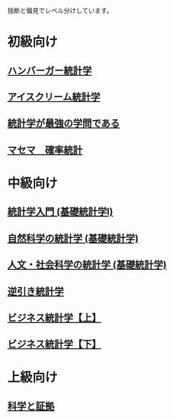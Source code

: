 独断と偏見でレベル分けしています。

# 初級向け
## [ハンバーガー統計学](https://www.amazon.co.jp/%E7%B5%B1%E8%A8%88%E5%AD%A6%E3%81%8C%E3%82%8F%E3%81%8B%E3%82%8B-%E3%83%95%E3%82%A1%E3%83%BC%E3%82%B9%E3%83%88%E3%83%96%E3%83%83%E3%82%AF-%E5%90%91%E5%BE%8C-%E5%8D%83%E6%98%A5/dp/4774131903/ref=pd_sbs_14_1?_encoding=UTF8&pd_rd_i=4774131903&pd_rd_r=0eb6480b-e0cb-11e8-96cf-3535d755ff0e&pd_rd_w=SJ41v&pd_rd_wg=st4F5&pf_rd_i=desktop-dp-sims&pf_rd_m=AN1VRQENFRJN5&pf_rd_p=cda7018a-662b-401f-9c16-bd4ec317039e&pf_rd_r=AYE1ZR708WMD77SP8PKK&pf_rd_s=desktop-dp-sims&pf_rd_t=40701&psc=1&refRID=AYE1ZR708WMD77SP8PKK)

## [アイスクリーム統計学](https://www.amazon.co.jp/%E7%B5%B1%E8%A8%88%E5%AD%A6%E3%81%8C%E3%82%8F%E3%81%8B%E3%82%8B-%E3%80%90%E5%9B%9E%E5%B8%B0%E5%88%86%E6%9E%90%E3%83%BB%E5%9B%A0%E5%AD%90%E5%88%86%E6%9E%90%E7%B7%A8%E3%80%91-%E3%83%95%E3%82%A1%E3%83%BC%E3%82%B9%E3%83%88%E3%83%96%E3%83%83%E3%82%AF-%E5%90%91%E5%BE%8C-%E5%8D%83%E6%98%A5/dp/4774137073/ref=pd_bxgy_14_img_2?_encoding=UTF8&pd_rd_i=4774137073&pd_rd_r=2d62ea39-e0cb-11e8-815e-47d3513803cd&pd_rd_w=ZEw7m&pd_rd_wg=7fwww&pf_rd_i=desktop-dp-sims&pf_rd_m=AN1VRQENFRJN5&pf_rd_p=a4de75e6-d8f7-4a34-bd69-503ea4866e6c&pf_rd_r=BN2ZGHW793FDVNWEK31M&pf_rd_s=desktop-dp-sims&pf_rd_t=40701&psc=1&refRID=BN2ZGHW793FDVNWEK31M)

## [統計学が最強の学問である](https://www.amazon.co.jp/%E7%B5%B1%E8%A8%88%E5%AD%A6%E3%81%8C%E6%9C%80%E5%BC%B7%E3%81%AE%E5%AD%A6%E5%95%8F%E3%81%A7%E3%81%82%E3%82%8B-%E8%A5%BF%E5%86%85-%E5%95%93/dp/4478022216/ref=sr_1_1?s=books&ie=UTF8&qid=1541402440&sr=1-1&keywords=%E7%B5%B1%E8%A8%88%E5%AD%A6%E3%81%8C%E6%9C%80%E5%BC%B7%E3%81%AE%E5%AD%A6%E5%95%8F%E3%81%A7%E3%81%82%E3%82%8B)

## [マセマ　確率統計](https://www.amazon.co.jp/%E3%82%B9%E3%83%90%E3%83%A9%E3%82%B7%E3%82%AF%E5%AE%9F%E5%8A%9B%E3%81%8C%E3%81%A4%E3%81%8F%E3%81%A8%E8%A9%95%E5%88%A4%E3%81%AE%E7%A2%BA%E7%8E%87%E7%B5%B1%E8%A8%88%E3%82%AD%E3%83%A3%E3%83%B3%E3%83%91%E3%82%B9%E3%83%BB%E3%82%BC%E3%83%9F-%E5%A4%A7%E5%AD%A6%E6%95%B0%E5%AD%A6%E3%80%8C%E3%82%AD%E3%83%A3%E3%83%B3%E3%83%91%E3%82%B9%E3%83%BB%E3%82%BC%E3%83%9F%E3%80%8D%E3%82%B7%E3%83%AA%E3%83%BC%E3%82%BA-%E9%A6%AC%E5%A0%B4-%E6%95%AC%E4%B9%8B/dp/4944178212/ref=sr_1_59?s=books&ie=UTF8&qid=1541402841&sr=1-59&keywords=%E7%B5%B1%E8%A8%88%E5%AD%A6%E3%80%80%E7%A2%BA%E7%8E%87)

# 中級向け
## [統計学入門 (基礎統計学Ⅰ)](https://www.amazon.co.jp/%E7%B5%B1%E8%A8%88%E5%AD%A6%E5%85%A5%E9%96%80-%E5%9F%BA%E7%A4%8E%E7%B5%B1%E8%A8%88%E5%AD%A6%E2%85%A0-%E6%9D%B1%E4%BA%AC%E5%A4%A7%E5%AD%A6%E6%95%99%E9%A4%8A%E5%AD%A6%E9%83%A8%E7%B5%B1%E8%A8%88%E5%AD%A6%E6%95%99%E5%AE%A4/dp/4130420658)

## [自然科学の統計学 (基礎統計学)](https://www.amazon.co.jp/dp/4130420674/ref=sxbs_sxwds-stvp_3?pf_rd_m=AN1VRQENFRJN5&pf_rd_p=14895845-6b63-47e2-b967-96bf0ca66fcb&pd_rd_wg=NIReA&pf_rd_r=EH0B7P96JW3SVS259NGA&pf_rd_s=desktop-sx-bottom-slot&pf_rd_t=301&pd_rd_i=4130420674&pd_rd_w=oUjji&pf_rd_i=%E7%B5%B1%E8%A8%88%E5%AD%A6%E5%85%A5%E9%96%80&pd_rd_r=cf4d8e17-385b-4736-aea3-4bb7236d2758&ie=UTF8&qid=1541402169&sr=3)

## [人文・社会科学の統計学 (基礎統計学)](https://www.amazon.co.jp/%E4%BA%BA%E6%96%87%E3%83%BB%E7%A4%BE%E4%BC%9A%E7%A7%91%E5%AD%A6%E3%81%AE%E7%B5%B1%E8%A8%88%E5%AD%A6-%E5%9F%BA%E7%A4%8E%E7%B5%B1%E8%A8%88%E5%AD%A6-%E6%9D%B1%E4%BA%AC%E5%A4%A7%E5%AD%A6%E6%95%99%E9%A4%8A%E5%AD%A6%E9%83%A8%E7%B5%B1%E8%A8%88%E5%AD%A6%E6%95%99%E5%AE%A4/dp/4130420666/ref=pd_sbs_14_6?_encoding=UTF8&pd_rd_i=4130420666&pd_rd_r=c4cfac77-e0ca-11e8-96cf-3535d755ff0e&pd_rd_w=Ckr99&pd_rd_wg=IoxrU&pf_rd_i=desktop-dp-sims&pf_rd_m=AN1VRQENFRJN5&pf_rd_p=cda7018a-662b-401f-9c16-bd4ec317039e&pf_rd_r=FAXE527NVAETQ6SE7NGP&pf_rd_s=desktop-dp-sims&pf_rd_t=40701&psc=1&refRID=FAXE527NVAETQ6SE7NGP)

## [逆引き統計学](https://www.amazon.co.jp/%E3%80%8C%E9%80%86%E3%80%8D%E5%BC%95%E3%81%8D-%E7%B5%B1%E8%A8%88%E5%AD%A6-%E5%AE%9F%E8%B7%B5%E7%B5%B1%E8%A8%88%E3%83%86%E3%82%B9%E3%83%88-100-%E3%82%B4%E3%83%83%E3%83%91%E3%83%AB%E3%83%BB%E3%82%B1%E3%83%BC%E3%83%BB%E3%82%AB%E3%83%B3%E3%82%B8/dp/4062154773/ref=sr_1_1?s=books&ie=UTF8&qid=1541402474&sr=1-1&keywords=%E9%80%86%E5%BC%95%E3%81%8D%E7%B5%B1%E8%A8%88%E5%AD%A6)

## [ビジネス統計学【上】](https://www.amazon.co.jp/%E3%83%93%E3%82%B8%E3%83%8D%E3%82%B9%E7%B5%B1%E8%A8%88%E5%AD%A6%E3%80%90%E4%B8%8A%E3%80%91-%E3%82%A2%E3%83%9F%E3%83%BC%E3%83%AB%E3%83%BB%E3%82%A2%E3%82%AF%E3%82%BC%E3%83%AB/dp/4478470928/ref=sr_1_1?s=books&ie=UTF8&qid=1541402560&sr=1-1&keywords=%E7%B5%B1%E8%A8%88%E5%AD%A6%E3%80%80%E3%83%93%E3%82%B8%E3%83%8D%E3%82%B9)

## [ビジネス統計学【下】](https://www.amazon.co.jp/%E3%83%93%E3%82%B8%E3%83%8D%E3%82%B9%E7%B5%B1%E8%A8%88%E5%AD%A6%E3%80%90%E4%B8%8B%E3%80%91-%E3%82%A2%E3%83%9F%E3%83%BC%E3%83%AB%E3%83%BB%E3%82%A2%E3%82%AF%E3%82%BC%E3%83%AB/dp/4478470936/ref=sr_1_6?s=books&ie=UTF8&qid=1541402560&sr=1-6&keywords=%E7%B5%B1%E8%A8%88%E5%AD%A6%E3%80%80%E3%83%93%E3%82%B8%E3%83%8D%E3%82%B9)


# 上級向け
## [科学と証拠](https://www.amazon.co.jp/%E7%A7%91%E5%AD%A6%E3%81%A8%E8%A8%BC%E6%8B%A0%E2%80%95%E7%B5%B1%E8%A8%88%E3%81%AE%E5%93%B2%E5%AD%A6-%E5%85%A5%E9%96%80%E2%80%95-%E3%82%A8%E3%83%AA%E3%82%AA%E3%83%83%E3%83%88%E3%83%BB%E3%82%BD%E3%83%BC%E3%83%90%E3%83%BC/dp/4815807124/ref=sr_1_1?s=books&ie=UTF8&qid=1541402514&sr=1-1&keywords=%E7%B5%B1%E8%A8%88%E5%93%B2%E5%AD%A6)

